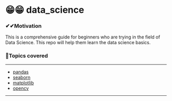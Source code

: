 # 😁😁 data_science

### ✔✔Motivation 
This is a comprehensive guide for beginners who are trying in the field of Data Science.
This repo will help them learn the data science basics.

### 🚀Topics covered
---
- [pandas](pandas.ipynb)
- [seaborn](seaborn.ipynb)
- [matplotlib](matplotlib.ipynb)
- [opencv](opencv.ipynb)
---

